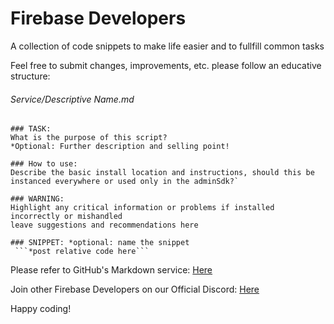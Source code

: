 # Firebase Developers
A collection of code snippets to make life easier and to fullfill common tasks

Feel free to submit changes, improvements, etc. please follow an educative structure:

###### Service/Descriptive Name.md
```
### TASK: 
What is the purpose of this script?
*Optional: Further description and selling point!

### How to use:
Describe the basic install location and instructions, should this be instanced everywhere or used only in the adminSdk?`

### WARNING:
Highlight any critical information or problems if installed incorrectly or mishandled
leave suggestions and recommendations here

### SNIPPET: *optional: name the snippet
 ```*post relative code here``` 
 ```

Please refer to GitHub's Markdown service: [Here](https://guides.github.com/features/mastering-markdown/)

Join other Firebase Developers on our Official Discord: [Here](https://discord.gg/BN2cgc3)

Happy coding!
